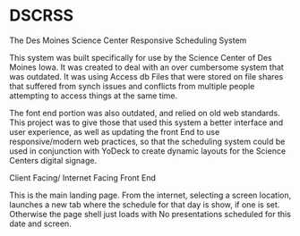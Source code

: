 # DSCRSS


The Des Moines Science Center Responsive Scheduling System

This system was built specifically for use by the Science Center of Des Moines Iowa.
It was created to deal with an over cumbersome system that was outdated. It was using Access db 
Files that were stored on file shares that suffered from synch issues and conflicts from multiple people attempting to access things at the same time.

The font end portion was also outdated, and relied on old web standards.
This project was to give those that used this system a better interface and user experience, as well
as updating the front End to use responsive/modern web practices, so that the scheduling system could be used
in conjunction with YoDeck to create dynamic layouts for the Science Centers digital signage.

Client Facing/ Internet Facing Front End

   This is the main landing page. From the internet, selecting a screen location, launches a new tab 
where the schedule for that day is show, if one is set. Otherwise the page shell just loads with No presentations scheduled for this date and screen.



